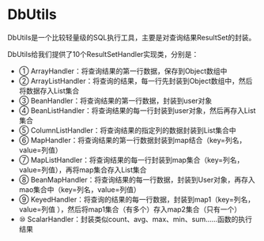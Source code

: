 # DbUtils

DbUtils是一个比较轻量级的SQL执行工具，主要是对查询结果ResultSet的封装。

DbUtils给我们提供了10个ResultSetHandler实现类，分别是：

- ① ArrayHandler：将查询结果的第一行数据，保存到Object数组中
- ② ArrayListHandler：将查询的结果，每一行先封装到Object数组中，然后将数据存入List集合
- ③ BeanHandler：将查询结果的第一行数据，封装到user对象
- ④ BeanListHandler：将查询结果的每一行封装到user对象，然后再存入List集合
- ⑤ ColumnListHandler：将查询结果的指定列的数据封装到List集合中
- ⑥ MapHandler：将查询结果的第一行数据封装到map结合（key=列名，value=列值）
- ⑦ MapListHandler：将查询结果的每一行封装到map集合（key=列名，value=列值），再将map集合存入List集合
- ⑧ BeanMapHandler：将查询结果的每一行数据，封装到User对象，再存入mao集合中（key=列名，value=列值）
- ⑨ KeyedHandler：将查询的结果的每一行数据，封装到map1（key=列名，value=列值 ），然后将map1集合（有多个）存入map2集合（只有一个）
- ⑩ ScalarHandler：封装类似count、avg、max、min、sum......函数的执行结果